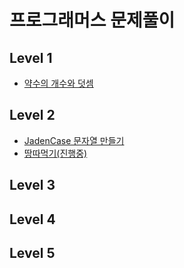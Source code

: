 # 프로그래머스 문제풀이

## Level 1
* [약수의 개수와 덧셈](./level1/courses_30_lessons_77884.py)
## Level 2
* [JadenCase 문자열 만들기](./level2/course_30_lessons_12951.py)
* [땅따먹기(진행중)](level2/courses_30_lessons_12941.py)
## Level 3

## Level 4

## Level 5